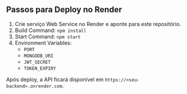 ## Passos para Deploy no Render

1. Crie serviço Web Service no Render e aponte para este repositório.  
2. Build Command: `npm install`  
3. Start Command: `npm start`  
4. Environment Variables:
   - `PORT`
   - `MONGODB_URI`
   - `JWT_SECRET`
   - `TOKEN_EXPIRY`

Após deploy, a API ficará disponível em `https://<seu-backend>.onrender.com`.
